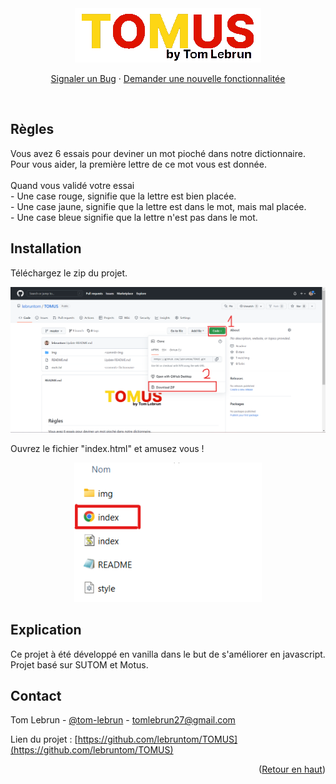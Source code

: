 <div id="top"></div>
<div align="center">
  <img src="https://github.com/lebruntom/TOMUS/blob/master/img/logo.png">

  <p align="center">
    <a href="https://github.com/lebruntom/TOMUS/issues">Signaler un Bug</a>
    ·
    <a href="https://github.com/lebruntom/TOMUS/issues">Demander une nouvelle fonctionnalitée</a>
  </p>
</div>
<br>

## Règles

Vous avez 6 essais pour deviner un mot pioché dans notre dictionnaire.
<br>
Pour vous aider, la première lettre de ce mot vous est donnée.
            <br><br>
Quand vous validé votre essai 
<br>
        - Une case rouge, signifie que la lettre est bien placée.
        <br>
        - Une case jaune, signifie que la lettre est dans le mot, mais mal placée.
        <br>
        - Une case bleue signifie que la lettre n'est pas dans le mot.
        
  
## Installation

<p>Téléchargez le zip du projet.</p>
<div align="center">
  <img src="https://github.com/lebruntom/TOMUS/blob/master/img/download.png" style="width:700px;">
  </div>
<p>Ouvrez le fichier "index.html" et amusez vous !</p>
  <div align="center">
  <img src="https://github.com/lebruntom/TOMUS/blob/master/img/open.png" style="width:300px;">
  </div>


## Explication

Ce projet à été développé en vanilla dans le but de s'améliorer en javascript.
Projet basé sur SUTOM et Motus.

## Contact

Tom Lebrun - [@tom-lebrun](https://www.linkedin.com/in/tom-lebrun/) - tomlebrun27@gmail.com

Lien du projet : [https://github.com/lebruntom/TOMUS](https://github.com/lebruntom/TOMUS)

<p align="right">(<a href="#top">Retour en haut</a>)</p>
